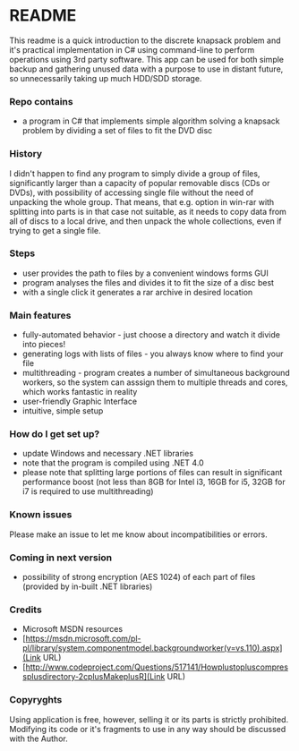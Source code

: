 # README #

This readme is a quick introduction to the discrete knapsack problem and it's practical implementation in C# using command-line to perform operations using 3rd party software. This app can be used for both simple backup and gathering unused data with a purpose to use in distant future, so unnecessarily taking up much HDD/SDD storage.

### Repo contains ###
* a program in C# that implements simple algorithm solving a knapsack problem by dividing a set of files to fit the DVD disc 

### History ###
I didn't happen to find any program to simply divide a group of files, significantly larger than a capacity of popular removable discs (CDs or DVDs), with possibility of accessing single file without the need of unpacking the whole group. That means, that e.g. option in win-rar with splitting into parts is in that case not suitable, as it needs to copy data from all of discs to a local drive, and then unpack the whole collections, even if trying to get a single file.

### Steps ###

- user provides the path to files by a convenient windows forms GUI
- program analyses the files and divides it to fit the size of a disc best
- with a single click it generates a rar archive in desired location


### Main features ###

* fully-automated behavior - just choose a directory and watch it divide into pieces!
* generating logs with lists of files - you always know where to find your file
* multithreading - program creates a number of simultaneous background workers, so the system can asssign them to multiple threads and cores, which works fantastic in reality 
* user-friendly Graphic Interface
* intuitive, simple setup 

### How do I get set up? ###

* update Windows and necessary .NET libraries
* note that the program is compiled using .NET 4.0
* please note that splitting large portions of files can result in significant performance boost (not less than 8GB for Intel i3, 16GB for i5,  32GB for i7 is required to use multithreading)

### Known issues ###
Please make an issue to let me know about incompatibilities or errors.

### Coming in next version ###
* possibility of strong encryption (AES 1024) of each part of files (provided by in-built .NET libraries)

### Credits ####
* Microsoft MSDN resources
* [https://msdn.microsoft.com/pl-pl/library/system.componentmodel.backgroundworker(v=vs.110).aspx](Link URL)
* [http://www.codeproject.com/Questions/517141/Howplustopluscompressplusdirectory-2cplusMakeplusR](Link URL)
### Copyryghts ###
Using application is free, however, selling it or its parts is strictly prohibited. Modifying its code or it's fragments to use in any way should be discussed with the Author.